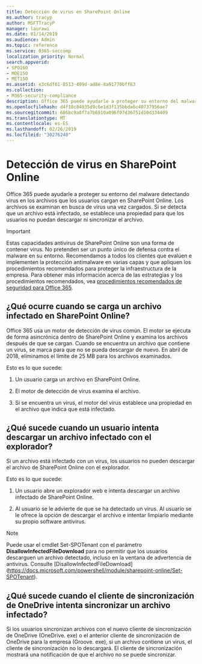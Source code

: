 ```yaml
---
title: Detección de virus en SharePoint Online
ms.author: tracyp
author: MSFTTracyP
manager: laurawi
ms.date: 01/14/2019
ms.audience: Admin
ms.topic: reference
ms.service: O365-seccomp
localization_priority: Normal
search.appverid:
- SPO160
- MOE150
- MET150
ms.assetid: e3c6df61-8513-499d-ad8e-8a91770bff63
ms.collection:
- M365-security-compliance
description: Office 365 puede ayudarle a proteger su entorno del malware detectando virus en los archivos que los usuarios cargan en SharePoint Online. Los archivos se examinan en busca de virus una vez cargados. Si se detecta que un archivo está infectado, se establece una propiedad para que los usuarios no puedan descargar ni sincronizar el archivo.
ms.openlocfilehash: d4f18c84935d9c6e1d3f135bbda6c40737956ae7
ms.sourcegitcommit: 686bc9a8f7a7b6810a096f07d36751d10d334409
ms.translationtype: MT
ms.contentlocale: es-ES
ms.lasthandoff: 02/26/2019
ms.locfileid: "30276240"
---
```

# <a name="virus-detection-in-sharepoint-online"></a>Detección de virus en SharePoint Online

Office 365 puede ayudarle a proteger su entorno del malware detectando virus en los archivos que los usuarios cargan en SharePoint Online. Los archivos se examinan en busca de virus una vez cargados. Si se detecta que un archivo está infectado, se establece una propiedad para que los usuarios no puedan descargar ni sincronizar el archivo.
  
> [!IMPORTANT]
> Estas capacidades antivirus de SharePoint Online son una forma de contener virus. No pretenden ser un punto único de defensa contra el malware en su entorno. Recomendamos a todos los clientes que evalúen e implementen la protección antimalware en varias capas y que apliquen los procedimientos recomendados para proteger la infraestructura de la empresa. Para obtener más información acerca de las estrategias y los procedimientos recomendados, vea [procedimientos recomendados de seguridad para Office 365](security-best-practices.md). 
  
## <a name="what-happens-when-an-infected-file-is-uploaded-to-sharepoint-online"></a>¿Qué ocurre cuando se carga un archivo infectado en SharePoint Online?

Office 365 usa un motor de detección de virus común. El motor se ejecuta de forma asincrónica dentro de SharePoint Online y examina los archivos después de que se cargan. Cuando se encuentra un archivo que contiene un virus, se marca para que no se pueda descargar de nuevo. En abril de 2018, eliminamos el límite de 25 MB para los archivos examinados.
  
Esto es lo que sucede:
  
1. Un usuario carga un archivo en SharePoint Online.
    
2. El motor de detección de virus examina el archivo.
    
3. Si se encuentra un virus, el motor del virus establece una propiedad en el archivo que indica que está infectado.
    
## <a name="what-happens-when-a-user-tries-to-download-an-infected-file-by-using-the-browser"></a>¿Qué sucede cuando un usuario intenta descargar un archivo infectado con el explorador?

Si un archivo está infectado con un virus, los usuarios no pueden descargar el archivo de SharePoint Online con el explorador.
  
Esto es lo que sucede:
  
1. Un usuario abre un explorador web e intenta descargar un archivo infectado de SharePoint Online.
    
2. Al usuario se le advierte de que se ha detectado un virus. Al usuario se le ofrece la opción de descargar el archivo e intentar limpiarlo mediante su propio software antivirus.

> [!NOTE]
> Puede usar el cmdlet Set-SPOTenant con el parámetro **DisallowInfectedFileDownload** para no permitir que los usuarios descarguen un archivo detectado, incluso en la ventana de advertencia de antivirus. Consulte [DisallowInfectedFileDownload] (https://docs.microsoft.com/powershell/module/sharepoint-online/Set-SPOTenant).
    
## <a name="what-happens-when-the-onedrive-sync-client-tries-to-sync-an-infected-file"></a>¿Qué sucede cuando el cliente de sincronización de OneDrive intenta sincronizar un archivo infectado?

Si los usuarios sincronizan archivos con el nuevo cliente de sincronización de OneDrive (OneDrive. exe) o el anterior cliente de sincronización de OneDrive para la empresa (Groove. exe), si un archivo contiene un virus, el cliente de sincronización no lo descargará. El cliente de sincronización mostrará una notificación de que el archivo no se puede sincronizar.
  

